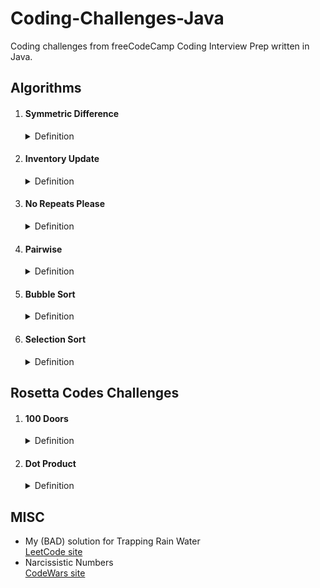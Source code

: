 # Coding-Challenges-Java
Coding challenges from freeCodeCamp Coding Interview Prep written in Java.

<h2>Algorithms</h2>
<ol>

<li><h4>Symmetric Difference</h4><details><summary>Definition</summary><blockquote>
The symmetric difference of two sets is the set of elements that belong to one of the sets but not to both. 
It represents the elements that are exclusive to each set and can be computed as the union of the elements in one set and the complement of the intersection of both sets. 
<br><br>The code takes a variable number of sets of a variable number of values and makes the symmetric difference of all of them.</blockquote></details>
</li>

<li><h4>Inventory Update</h4><details><summary>Definition</summary><blockquote>
Compare and update the inventory stored in a 2D array of items against a second 2D array of items of a fresh delivery. 
Updates the current existing inventory item quantities. 
If an item cannot be found, it adds the new item and quantity into the inventory array. 
The returned inventory array is sorted in alphabetical order by each item's name.</blockquote></details>
</li>

<li><h4>No Repeats Please</h4><details><summary>Definition</summary><blockquote>
Return the number of total permutations of the provided string that don't have repeated consecutive letters.
Assume that all characters in the provided string are each unique.

For example, aab should return 2 because it has 6 total permutations (aab, aab, aba, aba, baa, baa), but only 2 of them (aba and aba) don't have the same letter (in this case a) repeating.
</blockquote></details>

<li><h4>Pairwise</h4><details><summary>Definition</summary><blockquote>
Given an array arr, find element pairs whose sum equal the second argument arg and return the sum of their indices.

You may use multiple pairs that have the same numeric elements but different indices.
Each pair should use the lowest possible available indices. Once an element has been used it cannot be reused to pair with another element.
For instance, pairwise([1, 1, 2], 3) creates a pair [2, 1] using the 1 at index 0 rather than the 1 at index 1, because 0+2 < 1+2.

For example pairwise([7, 9, 11, 13, 15], 20) returns 6. The pairs that sum to 20 are [7, 13] and [9, 11].
We can then write out the array with their indices and values.
</blockquote></details>
</li>

<li><h4>Bubble Sort</h4><details><summary>Definition</summary><blockquote>
Bubble sort is a simple sorting algorithm that repeatedly steps through the list to be sorted, compares each adjacent pair of items and swaps them if they are in the wrong order. 
The pass through the list is repeated until the list is sorted.

Although bubble sort is simple to understand and implement, it is not very efficient and is not often used in practical applications for sorting large data sets.

</blockquote></details>
</li>

<li><h4>Selection Sort</h4><details><summary>Definition</summary><blockquote>
    Selection sort works by selecting the minimum value in a list and swapping it with the first value in the list.
    It then starts at the second position, selects the smallest value in the remaining list, and swaps it with the second element.
    It continues iterating through the list and swapping elements until it reaches the end of the list. Now the list is sorted.<br>
    Selection sort has quadratic time complexity in all cases.
</blockquote></details>
</li>

</ol>

<h2>Rosetta Codes Challenges</h2>
<ol>

<li><h4>100 Doors</h4><details><summary>Definition</summary><blockquote>
There are 100 doors in a row that are all initially closed. You make 100 passes by the doors.
The first time through, visit every door and 'toggle' the door (if the door is closed, open it;
if it is open, close it). The second time, only visit every 2nd door (i.e., door #2, #4, #6, ...) and toggle it.
The third time, visit every 3rd door (i.e., door #3, #6, #9, ...), etc., until you only visit the 100th door.
<br><br>The function determines the state of the doors after the last pass and prints each opened doors number</blockquote></details>
</li>

<li><h4>Dot Product</h4><details><summary>Definition</summary><blockquote>
The dot product is a mathematical operation that takes two vectors and returns a scalar value. It is calculated by multiplying the corresponding components of the two vectors and then summing the products. The dot product is also known as the scalar product or inner product, and is used in a variety of fields including physics, engineering, and computer graphics.</blockquote></details>
</li>

</ol>

<h2>MISC</h2>
<ul>
<li>My (BAD) solution for Trapping Rain Water <br><a href="https://leetcode.com/problems/trapping-rain-water/description/" target="_top">LeetCode site</a></li>
<li>Narcissistic Numbers<br><a href="https://www.codewars.com/kata/56b22765e1007b79f2000079" target="_top">CodeWars site</a></li>
</ul>
